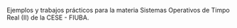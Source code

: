 Ejemplos y trabajos prácticos para la materia Sistemas Operativos de Timpo Real (II) de la CESE - FIUBA.


